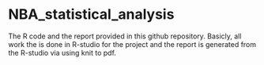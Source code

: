 # NBA_statistical_analysis

The R code and the report provided in this github repository. 
Basicly, all work the is done in R-studio for the project and the report is generated from the R-studio via using knit to pdf.
